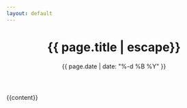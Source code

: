 ```yaml
--- 
layout: default 
---
```

<div class="page" itemscope itemtype="http://schema.org/BlogPosting">
  <header>
    <h1 class="title">{{ page.title | escape}}</h2>
    <time datetime="{{ page.date | date: " %Y-%m-%d " }}">
      {{ page.date | date: "%-d %B %Y" }}
    </time>
  </header>
  <div class="body">
    {{content}}
  </div>
</div>